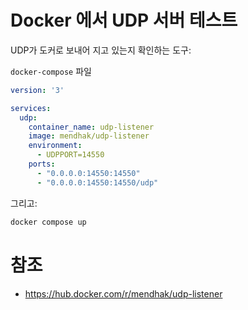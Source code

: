 # Docker 에서 UDP 서버 테스트

UDP가 도커로 보내어 지고 있는지 확인하는 도구:

`docker-compose` 파일

```yaml
version: '3'

services:
  udp:
    container_name: udp-listener
    image: mendhak/udp-listener
    environment:
      - UDPPORT=14550
    ports:
      - "0.0.0.0:14550:14550"
      - "0.0.0.0:14550:14550/udp"
```

그리고:

```sh
docker compose up
```

# 참조

- https://hub.docker.com/r/mendhak/udp-listener
